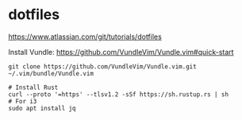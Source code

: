 # dotfiles

https://www.atlassian.com/git/tutorials/dotfiles

Install Vundle:  https://github.com/VundleVim/Vundle.vim#quick-start

```
git clone https://github.com/VundleVim/Vundle.vim.git ~/.vim/bundle/Vundle.vim
```

```
# Install Rust
curl --proto '=https' --tlsv1.2 -sSf https://sh.rustup.rs | sh
# For i3
sudo apt install jq
```
